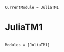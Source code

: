 ```@meta
CurrentModule = JuliaTM1
```

# JuliaTM1

```@index
```

```@autodocs
Modules = [JuliaTM1]
```
